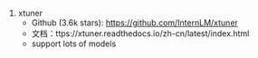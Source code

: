 1. xtuner
    - Github (3.6k stars): https://github.com/InternLM/xtuner
    - 文档：ttps://xtuner.readthedocs.io/zh-cn/latest/index.html
    - support lots of models

